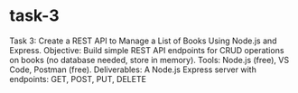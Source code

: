 # task-3

 Task 3:  Create a REST API to Manage a List of Books Using Node.js and Express.
 Objective: Build simple REST API endpoints for CRUD operations on books (no database
 needed, store in memory).
 Tools: Node.js (free), VS Code, Postman (free).
 Deliverables:  A Node.js Express server with endpoints: GET, POST, PUT, DELETE